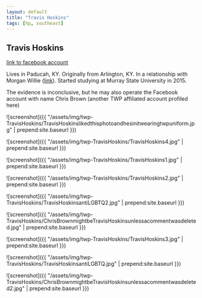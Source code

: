 ```yaml
---
layout: default
title: "Travis Hoskins"
tags: [hp, southeast]
---
```



## Travis Hoskins

[link to facebook account](https://www.facebook.com/100001423429197)

Lives in Paducah, KY. Originally from Arlington, KY. In a relationship with Morgan Willie ([link](https://www.facebook.com/100000435164983)). Started studying at Murray State University in 2015.

The evidence is inconclusive, but he may also operate the Facebook account with name Chris Brown (another TWP affiliated account profiled here)


![screenshot]({{ "/assets/img/twp-TravisHoskins/TravisHoskinslikedthisphotoandhesinitwearingtwpuniform.jpg" | prepend:site.baseurl }})


![screenshot]({{ "/assets/img/twp-TravisHoskins/TravisHoskins4.jpg" | prepend:site.baseurl }})


![screenshot]({{ "/assets/img/twp-TravisHoskins/TravisHoskins1.jpg" | prepend:site.baseurl }})


![screenshot]({{ "/assets/img/twp-TravisHoskins/TravisHoskins2.jpg" | prepend:site.baseurl }})


![screenshot]({{ "/assets/img/twp-TravisHoskins/TravisHoskinsantiLGBTQ2.jpg" | prepend:site.baseurl }})


![screenshot]({{ "/assets/img/twp-TravisHoskins/ChrisBrownmightbeTravisHoskinsunlessacommentwasdeleted.jpg" | prepend:site.baseurl }})


![screenshot]({{ "/assets/img/twp-TravisHoskins/TravisHoskins3.jpg" | prepend:site.baseurl }})


![screenshot]({{ "/assets/img/twp-TravisHoskins/TravisHoskinsantiLGBTQ.jpg" | prepend:site.baseurl }})


![screenshot]({{ "/assets/img/twp-TravisHoskins/ChrisBrownmightbeTravisHoskinsunlessacommentwasdeleted2.jpg" | prepend:site.baseurl }})
